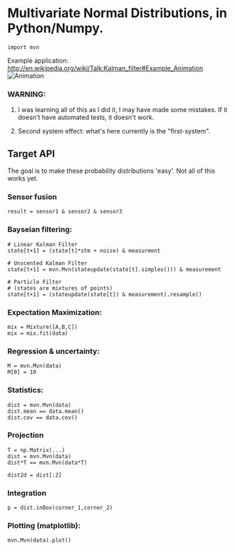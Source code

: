 Multivariate Normal Distributions, in Python/Numpy.
=============================================

    import mvn

Example application: <http://en.wikipedia.org/wiki/Talk:Kalman_filter#Example_Animation>
![Animation](http://upload.wikimedia.org/wikipedia/commons/5/5e/Kalman_filter_animation%2C_1d.gif)

### WARNING:

1. I was learning all of this as I did it, I may have made some mistakes.
    If it doesn't have automated tests, it doesn't work.

2. Second system effect: what's here currently is the "first-system".


## Target API     
The goal is to make these probability distributions 'easy'. 
Not all of this works yet. 

### Sensor fusion

    result = sensor1 & sensor2 & sensor3

### Bayseian filtering:
    
    # Linear Kalman Filter
    state[t+1] = (state[t]*stm + noise) & measurment
    
    # Unscented Kalman Filter 
    state[t+1] = mvn.Mvn(stateupdate(state[t].simplex())) & measurement

    # Particle Filter 
    # (states are mixtures of points)
    state[t+1] = (stateupdate(state[t]) & measurement).resample()

### Expectation Maximization:

    mix = Mixture([A,B,C])
    mix = mix.fit(data)

### Regression & uncertainty:

    M = mvn.Mvn(data)
    M[0] = 10

### Statistics:

    dist = mvn.Mvn(data)
    dist.mean == data.mean()
    dist.cov == data.cov()

### Projection

    T = np.Matrix(...)
    dist = mvn.Mvn(data)
    dist*T == mvn.Mvn(data*T)

    dist2d = dist[:2]

### Integration
    
    p = dist.inBox(corner_1,corner_2)

### Plotting (matplotlib):

    mvn.Mvn(data).plot()
